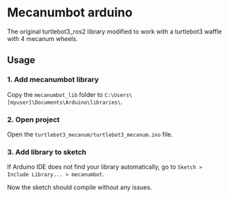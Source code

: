 # Mecanumbot arduino
The original turtlebot3_ros2 library modified to work with a turtlebot3 waffle with 4 mecanum wheels.

## Usage

### 1. Add mecanumbot library

Copy the `mecanumbot_lib` folder to `C:\Users\[myuser]\Documents\Arduino\libraries\`.

### 2. Open project

Open the `turtlebot3_mecanum/turtlebot3_mecanum.ino` file.

### 3. Add library to sketch

If Arduino IDE does not find your library automatically, go to `Sketch > Include Library... > mecanumbot`.

Now the sketch should compile without any issues.